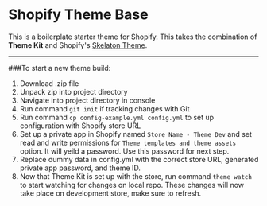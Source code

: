 # Shopify Theme Base
This is a boilerplate starter theme for Shopify. This takes the combination of **Theme Kit** and Shopify's [Skelaton Theme](https://github.com/Shopify/skeleton-theme).

***

###To start a new theme build:

1. Download .zip file
2. Unpack zip into project directory
3. Navigate into project directory in console
4. Run command `git init` if tracking changes with Git
5. Run command `cp config-example.yml config.yml` to set up configuration with Shopify store URL
6. Set up a private app in Shopify named `Store Name - Theme Dev` and set read and write permissions for `Theme templates and theme assets` option. It will yeild a password. Use this password for next step.
7. Replace dummy data in config.yml with the correct store URL, generated private app password, and theme ID.
8. Now that Theme Kit is set up with the store, run command `theme watch` to start watching for changes on local repo. These changes will now take place on development store, make sure to refresh.
